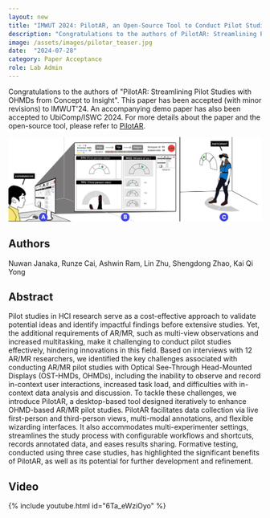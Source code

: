 ```yaml
---
layout: new
title: "IMWUT 2024: PilotAR, an Open-Source Tool to Conduct Pilot Studies with Smart Glasses"
description: "Congratulations to the authors of PilotAR: Streamlining Pilot Studies with OHMDs from Concept to Insight. This paper has been accepted (with minor revisions) to IMWUT 2024."
image: /assets/images/pilotar_teaser.jpg
date:  "2024-07-28"
category: Paper Acceptance
role: Lab Admin
---
```


Congratulations to the authors of "PilotAR: Streamlining Pilot Studies with OHMDs from Concept to Insight". This paper has been accepted (with minor revisions) to IMWUT'24. An accompanying demo paper has also been accepted to UbiComp/ISWC 2024. For more details about the paper and the open-source tool, please refer to [PilotAR](https://github.com/Synteraction-Lab/PilotAR).

![-](/assets/images/pilotar_teaser-Nuwan-Janaka.jpg "-")


## Authors

Nuwan Janaka, Runze Cai, Ashwin Ram, Lin Zhu, Shengdong Zhao, Kai Qi Yong


## Abstract

Pilot studies in HCI research serve as a cost-effective approach to validate potential ideas and identify impactful findings before extensive studies. Yet, the additional requirements of AR/MR, such as multi-view observations and increased multitasking, make it challenging to conduct pilot studies effectively, hindering innovations in this field. Based on interviews with 12 AR/MR researchers, we identified the key challenges associated with conducting AR/MR pilot studies with Optical See-Through Head-Mounted Displays (OST-HMDs, OHMDs), including the inability to observe and record in-context user interactions, increased task load, and difficulties with in-context data analysis and discussion. To tackle these challenges, we introduce PilotAR, a desktop-based tool designed iteratively to enhance OHMD-based AR/MR pilot studies. PilotAR facilitates data collection via live first-person and third-person views, multi-modal annotations, and flexible wizarding interfaces. It also accommodates multi-experimenter settings, streamlines the study process with configurable workflows and shortcuts, records annotated data, and eases results sharing. Formative testing, conducted using three case studies, has highlighted the significant benefits of PilotAR, as well as its potential for further development and refinement.


## Video 
{% include youtube.html id="6Ta_eWziOyo" %}
